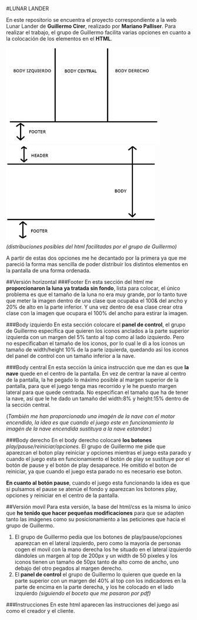 #LUNAR LANDER


En este repositorio se encuentra el proyecto correspondiente a la web Lunar Lander de __Guillermo Cirer__, realizado por __Mariano Palliser__.
Para realizar el trabajo, el grupo de Guillermo facilita varias opciones en cuanto a la colocación de los elementos en el __HTML__.

![alt tag](https://github.com/mpalliser/LLM-Class/blob/master/LunarLander/img/imgmd/fondo1.png)
![alt tag](https://github.com/mpalliser/LLM-Class/blob/master/LunarLander/img/imgmd/fondo2.png)
_(distribuciones posibles del html facilitadas por el grupo de Guillermo)_

A partir de estas dos opciones me he decantado por la primera ya que me pareció la forma mas sencilla de poder distribuir los distintos elementos en la pantalla de una forma ordenada.

##Versión horizontal
###Footer
En esta sección del html me __proporcionaron la luna ya tratada sin fondo__, lista para colocar, el único problema es que el tamaño de la luna no era muy grande, por lo tanto tuve que meter la imagen dentro de una clase que ocupaba el 100& del ancho y 20% de alto en la parte inferior. Y una vez dentro de esa clase crear otra clase con la imagen que ocupara el 100% del ancho para estirar la imagen.

###Body izquierdo
En esta sección colocare el __panel de control__, el grupo de Guillermo especifica que quieren los iconos anclados a la parte superior izquierda con un margen del 5% tanto al top como al lado izquierdo. Pero no especificaban el tamaño de los iconos, por lo cual le di a los iconos un tamaño de width/height 10% de la parte izquierda, quedando asi los iconos del panel de control con un tamaño inferior a la nave.

###Body central
En esta sección la única instrucción que me dan es que __la nave__ quede en el centro de la pantalla. En vez de centrar la nave al centro de la pantalla, la he pegado lo máximo posible al margen superior de la pantalla, para que el juego tenga mas recorrido y le he puesto margen lateral para que quede centrada. No especifican el tamaño que ha de tener la nave, así que le he dado un tamaño del width:8% y height:15% dentro de la sección central.

(_También me han proporcionado una imagén de la nave con el motor encendido, la idea es que cuando el juego este en funcionamiento la imagén de la nave encendida sustituya a la nave estandar._)

###Body derecho
En el body derecho colocaré __los botones__ _play/pause/reiniciar/opciones_. El grupo de Guillermo me pide que aparezcan el boton play reiniciar y opciones mientras el juego esta parado y cuando el juego esta en funcionamiento el botón de play se sustituye por el botón de pause y el botón de play desaparece.
He omitido el boton de reiniciar, ya que cuando el juego esta parado no es necesario ese boton.

__En cuanto al botón pause__, cuando el juego esta funcionando la idea es que si pulsamos el pause se atenúe el fondo y aparezcan los botones play, opciones y reiniciar en el centro de la pantalla.



##Versión movil
Para esta versión, la base del html/css es la misma lo único que __he tenido que hacer pequeñas modificaciones__ para que se adapten tanto las imágenes como su posicionamiento a las peticiones que hacia el grupo de Guillermo.

1.  El grupo de Guillermo pedía que los botones de play/pause/opciones aparezcan en el lateral izquierdo, pero como la mayoría de personas cogen el movil con la mano derecha los he situado en el lateral izquierdo dándoles un margen al top de 200px y un width de 50 píxeles y los iconos tienen un tamaño de 50px tanto de alto como de ancho, uno debajo del otro pegados al margen derecho.
2. El __panel de control__ el grupo de Guillermo lo quieren que quede en la parte superior con un margen del 40% al top con los indicadores en la parte de encima en la parte derecha, y los he colocado en el lado izquierdo _(siguiendo el boceto que me pasaron por pdf)_

###Instrucciones
En este html aparecen las instrucciones del juego así como el creador y el cliente.

